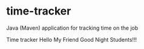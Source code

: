 # time-tracker
Java (Maven) application for tracking time on the job

Time tracker
Hello My Friend
Good Night Students!!!
